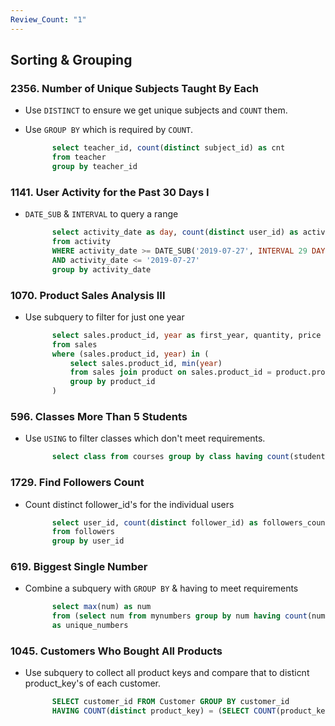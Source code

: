 ```yaml
---
Review_Count: "1"
---
```

## Sorting & Grouping

### 2356. Number of Unique Subjects Taught By Each

- Use `DISTINCT` to ensure we get unique subjects and `COUNT` them.
- Use `GROUP BY` which is required by `COUNT`.

  ```sql
		select teacher_id, count(distinct subject_id) as cnt
		from teacher
		group by teacher_id
	```

### 1141. User Activity for the Past 30 Days I

- `DATE_SUB`  & `INTERVAL` to query a range
  ```sql
		select activity_date as day, count(distinct user_id) as active_users
		from activity
		WHERE activity_date >= DATE_SUB('2019-07-27', INTERVAL 29 DAY)
		AND activity_date <= '2019-07-27'
		group by activity_date
	```

### 1070. Product Sales Analysis III

- Use subquery to filter for just one year
  ```sql
		select sales.product_id, year as first_year, quantity, price 
		from sales 
		where (sales.product_id, year) in ( 
			select sales.product_id, min(year) 
			from sales join product on sales.product_id = product.product_id 
			group by product_id 
		)
	```

### 596. Classes More Than 5 Students

- Use `USING` to filter classes which don't meet requirements.
  ```sql
		select class from courses group by class having count(student) >= 5
	```

### 1729. Find Followers Count

- Count distinct follower_id's for the individual users
  ```sql
		select user_id, count(distinct follower_id) as followers_count
		from followers
		group by user_id
	```

### 619. Biggest Single Number

- Combine a subquery with `GROUP BY` & having to meet requirements
  ```sql
		select max(num) as num
		from (select num from mynumbers group by num having count(num) = 1)
		as unique_numbers
	```

### 1045. Customers Who Bought All Products

- Use subquery to collect all product keys and compare that to disticnt product_key's of each customer.
  ```sql
		SELECT customer_id FROM Customer GROUP BY customer_id
		HAVING COUNT(distinct product_key) = (SELECT COUNT(product_key) FROM Product)
	```
